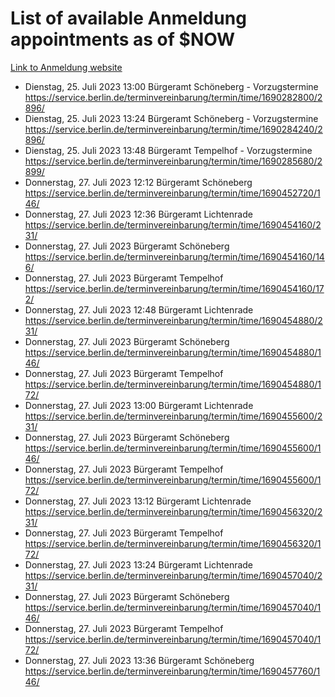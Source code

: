 # List of available Anmeldung appointments as of $NOW
[Link to Anmeldung website](https://service.berlin.de/terminvereinbarung/termin/tag.php?termin=1&anliegen[]=120686&dienstleisterlist=122210,122217,327316,122219,327312,122227,327314,122231,327346,122243,327348,122254,122252,329742,122260,329745,122262,329748,122271,327278,122273,327274,122277,327276,330436,122280,327294,122282,327290,122284,327292,122291,327270,122285,327266,122286,327264,122296,327268,150230,329760,122297,327286,122294,327284,122312,329763,122314,329775,122304,327330,122311,327334,122309,327332,317869,122281,327352,122279,329772,122283,122276,327324,122274,327326,122267,329766,122246,327318,122251,327320,122257,327322,122208,327298,122226,327300&herkunft=http%3A%2F%2Fservice.berlin.de%2Fdienstleistung%2F120686%2F)
- Dienstag, 25. Juli 2023 13:00 Bürgeramt Schöneberg - Vorzugstermine https://service.berlin.de/terminvereinbarung/termin/time/1690282800/2896/
- Dienstag, 25. Juli 2023 13:24 Bürgeramt Schöneberg - Vorzugstermine https://service.berlin.de/terminvereinbarung/termin/time/1690284240/2896/
- Dienstag, 25. Juli 2023 13:48 Bürgeramt Tempelhof - Vorzugstermine https://service.berlin.de/terminvereinbarung/termin/time/1690285680/2899/
- Donnerstag, 27. Juli 2023 12:12 Bürgeramt Schöneberg https://service.berlin.de/terminvereinbarung/termin/time/1690452720/146/
- Donnerstag, 27. Juli 2023 12:36 Bürgeramt Lichtenrade https://service.berlin.de/terminvereinbarung/termin/time/1690454160/231/
- Donnerstag, 27. Juli 2023  Bürgeramt Schöneberg https://service.berlin.de/terminvereinbarung/termin/time/1690454160/146/
- Donnerstag, 27. Juli 2023  Bürgeramt Tempelhof https://service.berlin.de/terminvereinbarung/termin/time/1690454160/172/
- Donnerstag, 27. Juli 2023 12:48 Bürgeramt Lichtenrade https://service.berlin.de/terminvereinbarung/termin/time/1690454880/231/
- Donnerstag, 27. Juli 2023  Bürgeramt Schöneberg https://service.berlin.de/terminvereinbarung/termin/time/1690454880/146/
- Donnerstag, 27. Juli 2023  Bürgeramt Tempelhof https://service.berlin.de/terminvereinbarung/termin/time/1690454880/172/
- Donnerstag, 27. Juli 2023 13:00 Bürgeramt Lichtenrade https://service.berlin.de/terminvereinbarung/termin/time/1690455600/231/
- Donnerstag, 27. Juli 2023  Bürgeramt Schöneberg https://service.berlin.de/terminvereinbarung/termin/time/1690455600/146/
- Donnerstag, 27. Juli 2023  Bürgeramt Tempelhof https://service.berlin.de/terminvereinbarung/termin/time/1690455600/172/
- Donnerstag, 27. Juli 2023 13:12 Bürgeramt Lichtenrade https://service.berlin.de/terminvereinbarung/termin/time/1690456320/231/
- Donnerstag, 27. Juli 2023  Bürgeramt Tempelhof https://service.berlin.de/terminvereinbarung/termin/time/1690456320/172/
- Donnerstag, 27. Juli 2023 13:24 Bürgeramt Lichtenrade https://service.berlin.de/terminvereinbarung/termin/time/1690457040/231/
- Donnerstag, 27. Juli 2023  Bürgeramt Schöneberg https://service.berlin.de/terminvereinbarung/termin/time/1690457040/146/
- Donnerstag, 27. Juli 2023  Bürgeramt Tempelhof https://service.berlin.de/terminvereinbarung/termin/time/1690457040/172/
- Donnerstag, 27. Juli 2023 13:36 Bürgeramt Schöneberg https://service.berlin.de/terminvereinbarung/termin/time/1690457760/146/
